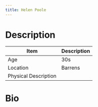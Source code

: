 ```yaml
---
title: Helen Poole
---
```


# Description

| Item                 | Description |
| -------------------- | ----------- |
| Age                  | 30s         |
| Location             | Barrens     |
| Physical Description |             |

# Bio
